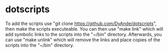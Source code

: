 # dotscripts

To add the scripts use "git clone https://github.com/DyAnde/dotscripts", then make the scripts executeable. 
You can then use "make link" which will add symbolic links to the scripts into the "\~/bin" directory.
Afterwards, you can use "make unlink" which will remove the links and place copies of the scripts into the "\~/bin" directory.
